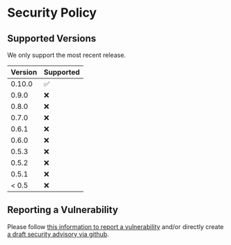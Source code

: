 # Security Policy

## Supported Versions

We only support the most recent release.

| Version | Supported          |
| ------- | ------------------ |
| 0.10.0   | :white_check_mark: |
| 0.9.0   | :x:                |
| 0.8.0   | :x:                |
| 0.7.0   | :x:                |
| 0.6.1   | :x:                |
| 0.6.0   | :x:                |
| 0.5.3   | :x:                |
| 0.5.2   | :x:                |
| 0.5.1   | :x:                |
| < 0.5   | :x:                |

## Reporting a Vulnerability
Please follow [this information to report a vulnerability](https://openquantumsafe.org/liboqs/security.html#reporting-security-bugs) and/or directly create [a draft security advisory via github](https://github.com/open-quantum-safe/oqs-provider/security/advisories/new).


